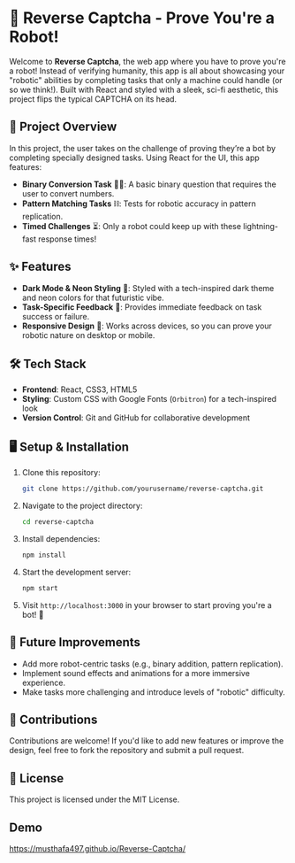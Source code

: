 # 🤖 **Reverse Captcha - Prove You're a Robot!**

Welcome to **Reverse Captcha**, the web app where you have to prove you're a robot! Instead of verifying humanity, this app is all about showcasing your "robotic" abilities by completing tasks that only a machine could handle (or so we think!). Built with React and styled with a sleek, sci-fi aesthetic, this project flips the typical CAPTCHA on its head.

## 🎯 **Project Overview**
In this project, the user takes on the challenge of proving they’re a bot by completing specially designed tasks. Using React for the UI, this app features:
- **Binary Conversion Task** 🧑‍💻: A basic binary question that requires the user to convert numbers.
- **Pattern Matching Tasks** ⛓️: Tests for robotic accuracy in pattern replication.
- **Timed Challenges** ⏳: Only a robot could keep up with these lightning-fast response times!

## ✨ **Features**
- **Dark Mode & Neon Styling** 🌌: Styled with a tech-inspired dark theme and neon colors for that futuristic vibe.
- **Task-Specific Feedback** 🎉: Provides immediate feedback on task success or failure.
- **Responsive Design** 📱: Works across devices, so you can prove your robotic nature on desktop or mobile.

## 🛠 **Tech Stack**
- **Frontend**: React, CSS3, HTML5
- **Styling**: Custom CSS with Google Fonts (`Orbitron`) for a tech-inspired look
- **Version Control**: Git and GitHub for collaborative development

## 🖥️ **Setup & Installation**
1. Clone this repository:
   ```bash
   git clone https://github.com/yourusername/reverse-captcha.git
   ```
2. Navigate to the project directory:
   ```bash
   cd reverse-captcha
   ```
3. Install dependencies:
   ```bash
   npm install
   ```
4. Start the development server:
   ```bash
   npm start
   ```
5. Visit `http://localhost:3000` in your browser to start proving you're a bot! 🤖

## 🌟 **Future Improvements**
- Add more robot-centric tasks (e.g., binary addition, pattern replication).
- Implement sound effects and animations for a more immersive experience.
- Make tasks more challenging and introduce levels of "robotic" difficulty.

## 👥 **Contributions**
Contributions are welcome! If you'd like to add new features or improve the design, feel free to fork the repository and submit a pull request.

## 📝 **License**
This project is licensed under the MIT License.

## **Demo**
https://musthafa497.github.io/Reverse-Captcha/
